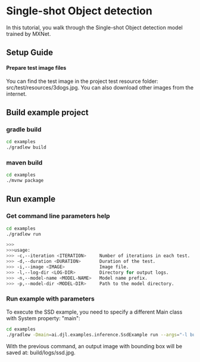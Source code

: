 Single-shot Object detection
============================

In this tutorial, you walk through the Single-shot Object detection model trained by MXNet.

## Setup Guide

#### Prepare test image files

You can find the test image in the project test resource folder: src/test/resources/3dogs.jpg.
You can also download other images from the internet.


## Build example project

### gradle build

```sh
cd examples
./gradlew build
```

### maven build

```sh
cd examples
./mvnw package
```

## Run example

### Get command line parameters help
```sh
cd examples
./gradlew run

>>>
>>>usage:
>>> -c,--iteration <ITERATION>     Number of iterations in each test.
>>> -d,--duration <DURATION>       Duration of the test.
>>> -i,--image <IMAGE>             Image file.
>>> -l,--log-dir <LOG-DIR>         Directory for output logs.
>>> -n,--model-name <MODEL-NAME>   Model name prefix.
>>> -p,--model-dir <MODEL-DIR>     Path to the model directory.
```

### Run example with parameters

To execute the SSD example, you need to specify a different Main class with System property: "main":

```sh
cd examples
./gradlew -Dmain=ai.djl.examples.inference.SsdExample run --args="-l build/logs -i src/test/resources/3dogs.jpg"
```

With the previous command, an output image with bounding box will be saved at: build/logs/ssd.jpg.
